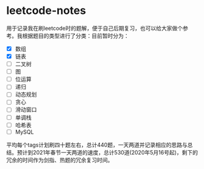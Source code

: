 # leetcode-notes

用于记录我在刷leetcode时的题解，便于自己后期复习，也可以给大家做个参考。我根据题目的类型进行了分类：目前暂时分为：

- [x] 数组
- [x] 链表
- [ ] 二叉树
- [ ] 图
- [ ] 位运算
- [ ] 递归
- [ ] 动态规划
- [ ] 贪心
- [ ] 滑动窗口
- [ ] 单调栈
- [ ] 哈希表
- [ ] MySQL

平均每个tags计划刷四十题左右，总计440题，一天两道并记录相应的思路与总结。预计到2021年春节一天两道的速度，总计530道(2020年5月16号起)，剩下的冗余的时间作为剑指、热题的冗余复习时间。
